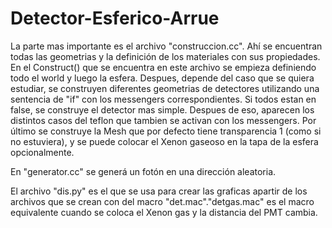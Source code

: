 # Detector-Esferico-Arrue

La parte mas importante es el archivo "construccion.cc". Ahí se encuentran todas las geometrias y la definición de los materiales con sus propiedades.
En el Construct() que se encuentra en este archivo se empieza definiendo todo el world y luego la esfera. Despues, depende del caso que se quiera estudiar, se construyen diferentes geometrias de detectores utilizando una sentencia de "if" con los messengers correspondientes. Si todos estan en false, se construye el detector mas simple. Despues de eso, aparecen los distintos casos del teflon que tambien se activan con los messengers. Por último se construye la Mesh que por defecto tiene transparencia 1 (como si no estuviera), y se puede colocar el Xenon gaseoso en la tapa de la esfera opcionalmente.

En "generator.cc" se generá un fotón en una dirección aleatoria.

El archivo "dis.py" es el que se usa para crear las graficas apartir de los archivos que se crean con del macro "det.mac"."detgas.mac" es el macro equivalente cuando se coloca el Xenon gas y la distancia del PMT cambia.

